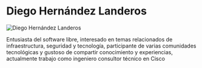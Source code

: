 # Diego Hernández Landeros

![Diego Hernández Landeros](../img/diegogou.jpg)

Entusiasta del software libre, interesado en temas relacionados de
infraestructura, seguridad y tecnología, participante de varias comunidades
tecnológicas y gustoso de compartir conocimiento y experiencias, actualmente
trabajo como ingeniero consultor técnico en Cisco

<!-- modeline
 vi: ts=8 sw=4 sts=4 et spl=es spell
-->
